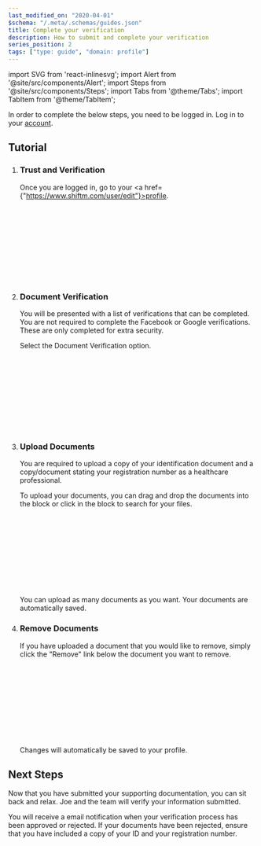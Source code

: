 ```yaml
---
last_modified_on: "2020-04-01"
$schema: "/.meta/.schemas/guides.json"
title: Complete your verification
description: How to submit and complete your verification
series_position: 2
tags: ["type: guide", "domain: profile"]
---
```



import SVG from 'react-inlinesvg';
import Alert from '@site/src/components/Alert';
import Steps from '@site/src/components/Steps';
import Tabs from '@theme/Tabs';
import TabItem from '@theme/TabItem';

<Alert type="info">
In order to complete the below steps, you need to be logged in. Log in to your <a href={"https://shiftm.com/"}>account</a>.
</Alert>



## Tutorial


<Steps headingDepth={3}>
<ol>
<li>



### Trust and Verification



Once you are logged in, go to your <a href={"https://www.shiftm.com/user/edit"}>profile</a>.

<SVG src="/img/profile_options.svg" />

</li>
<li>

### Document Verification

You will be presented with a list of verifications that can be completed. You are not required to complete the Facebook or Google verifications. These are only completed for extra security.

Select the Document Verification option.

<SVG src="/img/all_verifications.svg" />

</li>
<li>


### Upload Documents

You are required to upload a copy of your identification document and a copy/document stating your registration number as a healthcare professional.

To upload your documents, you can drag and drop the documents into the block or click in the block to search for your files.


<SVG src="/img/upload_docs.svg" />


You can upload as many documents as you want. Your documents are automatically saved.

</li>
<li>


### Remove Documents

If you have uploaded a document that you would like to remove, simply click the "Remove" link below the document you want to remove.


<SVG src="/img/success_upload.svg" />

Changes will automatically be saved to your profile.

</li>
</ol>


</Steps>

## Next Steps

Now that you have submitted your supporting documentation, you can sit back and relax. Joe and the team will verify your information submitted.

You will receive a email notification when your verification process has been approved or rejected. If your documents have been rejected, ensure that you have included a copy of your ID and your registration number.
